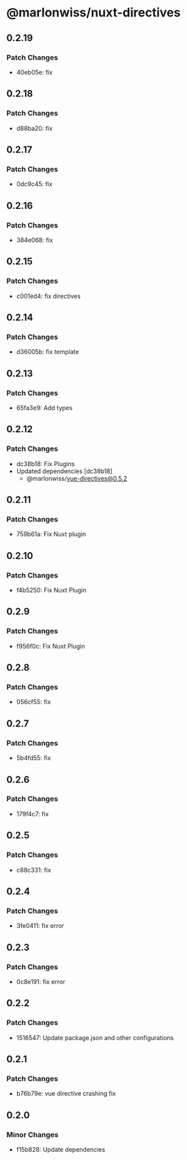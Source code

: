 # @marlonwiss/nuxt-directives

## 0.2.19

### Patch Changes

- 40eb05e: fix

## 0.2.18

### Patch Changes

- d88ba20: fix

## 0.2.17

### Patch Changes

- 0dc9c45: fix

## 0.2.16

### Patch Changes

- 384e068: fix

## 0.2.15

### Patch Changes

- c001ed4: fix directives

## 0.2.14

### Patch Changes

- d36005b: fix template

## 0.2.13

### Patch Changes

- 65fa3e9: Add types

## 0.2.12

### Patch Changes

- dc38b18: Fix Plugins
- Updated dependencies [dc38b18]
  - @marlonwiss/vue-directives@0.5.2

## 0.2.11

### Patch Changes

- 759b61a: Fix Nuxt plugin

## 0.2.10

### Patch Changes

- f4b5250: Fix Nuxt Plugin

## 0.2.9

### Patch Changes

- f956f0c: Fix Nuxt Plugin

## 0.2.8

### Patch Changes

- 056cf55: fix

## 0.2.7

### Patch Changes

- 5b4fd55: fix

## 0.2.6

### Patch Changes

- 179f4c7: fix

## 0.2.5

### Patch Changes

- c88c331: fix

## 0.2.4

### Patch Changes

- 3fe0411: fix error

## 0.2.3

### Patch Changes

- 0c8e191: fix error

## 0.2.2

### Patch Changes

- 1516547: Update package.json and other configurations

## 0.2.1

### Patch Changes

- b76b79e: vue directive crashing fix

## 0.2.0

### Minor Changes

- f15b828: Update dependencies
